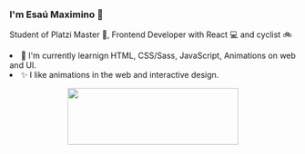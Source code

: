 ### I'm Esaú Maximino 👋
Student of Platzi Master 💚, Frontend Developer with React 💻 and cyclist  🚲
<li>🔭 I'm currently learnign HTML, CSS/Sass, JavaScript, Animations on web and UI.</li> 
<li>✨ I like animations in the web and interactive design.</li>
<p align="center">
  <img src="https://media.giphy.com/media/f9QQ8Z2HK5gRzH5EZj/giphy.gif" width="300px" height="100px" />
</p>


